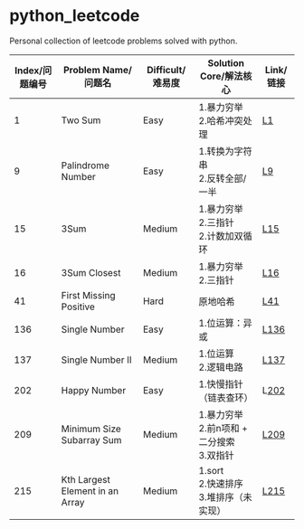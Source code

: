 # python_leetcode
Personal collection of leetcode problems solved with python.

|Index/问题编号|Problem Name/问题名|Difficult/难易度|Solution Core/解法核心|Link/链接|
|---|---|---|---|---|
|1|Two Sum|Easy|1.暴力穷举<br>2.哈希冲突处理|[L1](https://github.com/irasin/python_leetcode/blob/master/Two%20Sum.py)|
|9|Palindrome Number|Easy|1.转换为字符串<br>2.反转全部/一半|[L9](https://github.com/irasin/python_leetcode/blob/master/Palindrome%20Number.py)|
|15|3Sum|Medium|1.暴力穷举<br>2.三指针<br>2.计数加双循环|[L15](https://github.com/irasin/python_leetcode/tree/master)|
|16|3Sum Closest|Medium|1.暴力穷举<br>2.三指针|[L16](https://github.com/irasin/python_leetcode/blob/master/3Sum%20Closest.py)|
|41|First Missing Positive|Hard|原地哈希|[L41](https://github.com/irasin/python_leetcode/blob/master/First%20Missing%20Positive.py)|
|136|Single Number|Easy|1.位运算：异或|[L136](https://github.com/irasin/python_leetcode/blob/master/Single%20Number.py)|
|137|Single Number II|Medium|1.位运算<br>2.逻辑电路|[L137](https://github.com/irasin/python_leetcode/blob/master/Single%20Number%20II.py)|
|202|Happy Number|Easy|1.快慢指针（链表查环）|L[202](https://github.com/irasin/python_leetcode/blob/master/Happy%20Number.py)|
|209|Minimum Size Subarray Sum|Medium|1.暴力穷举<br>2.前n项和 + 二分搜索<br>3.双指针|[L209](https://github.com/irasin/python_leetcode/blob/master/Minimum%20Size%20Subarray%20Sum.py)|
|215|Kth Largest Element in an Array|Medium|1.sort<br>2.快速排序<br>3.堆排序（未实现）|[L215](https://github.com/irasin/python_leetcode/blob/master/Kth%20Largest%20Element%20in%20an%20Array.py)|

